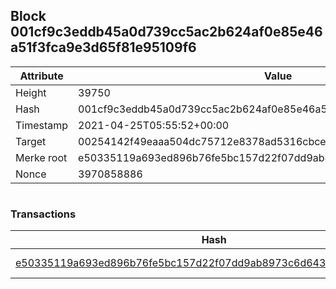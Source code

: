 ## Block 001cf9c3eddb45a0d739cc5ac2b624af0e85e46a51f3fca9e3d65f81e95109f6

Attribute | Value
--- | ---
Height | 39750
Hash | 001cf9c3eddb45a0d739cc5ac2b624af0e85e46a51f3fca9e3d65f81e95109f6
Timestamp | 2021-04-25T05:55:52+00:00
Target | 00254142f49eaaa504dc75712e8378ad5316cbcead634704b3734b6271167cc4
Merke root | e50335119a693ed896b76fe5bc157d22f07dd9ab8973c6d643f3d65b997b1491
Nonce | 3970858886

```

```

### Transactions

Hash | Amount
--- | ---
[e50335119a693ed896b76fe5bc157d22f07dd9ab8973c6d643f3d65b997b1491](e50335119a693ed896b76fe5bc157d22f07dd9ab8973c6d643f3d65b997b1491.md) | 10.00000000 SKEPTI 
